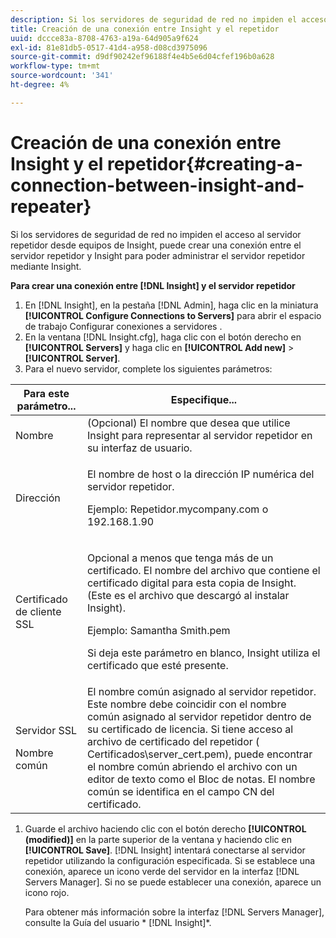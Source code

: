 ```yaml
---
description: Si los servidores de seguridad de red no impiden el acceso al servidor repetidor desde equipos de Insight, puede crear una conexión entre el servidor repetidor y Insight para poder administrar el servidor repetidor mediante Insight.
title: Creación de una conexión entre Insight y el repetidor
uuid: dccce83a-8708-4763-a19a-64d905a9f624
exl-id: 81e81db5-0517-41d4-a958-d08cd3975096
source-git-commit: d9df90242ef96188f4e4b5e6d04cfef196b0a628
workflow-type: tm+mt
source-wordcount: '341'
ht-degree: 4%

---
```


# Creación de una conexión entre Insight y el repetidor{#creating-a-connection-between-insight-and-repeater}

Si los servidores de seguridad de red no impiden el acceso al servidor repetidor desde equipos de Insight, puede crear una conexión entre el servidor repetidor y Insight para poder administrar el servidor repetidor mediante Insight.

**Para crear una conexión entre  [!DNL Insight] y el servidor repetidor**

1. En [!DNL Insight], en la pestaña [!DNL Admin], haga clic en la miniatura **[!UICONTROL Configure Connections to Servers]** para abrir el espacio de trabajo Configurar conexiones a servidores .
1. En la ventana [!DNL Insight.cfg], haga clic con el botón derecho en **[!UICONTROL Servers]** y haga clic en **[!UICONTROL Add new]** > **[!UICONTROL Server]**.
1. Para el nuevo servidor, complete los siguientes parámetros:

<table id="table_DD79587255134B5A888A0F57CF10E5B0"> 
 <thead> 
  <tr> 
   <th colname="col1" class="entry"> Para este parámetro... </th> 
   <th colname="col2" class="entry"> Especifique... </th> 
  </tr> 
 </thead>
 <tbody> 
  <tr> 
   <td colname="col1"> Nombre </td> 
   <td colname="col2">(Opcional) El nombre que desea que utilice <span class="keyword"> Insight</span> para representar al servidor repetidor en su interfaz de usuario. </td> 
  </tr> 
  <tr> 
   <td colname="col1"> Dirección </td> 
   <td colname="col2"> <p>El nombre de host o la dirección IP numérica del servidor repetidor. </p> <p>Ejemplo: <span class="filepath"> Repetidor.mycompany.com</span> o 192.168.1.90 </p> </td> 
  </tr> 
  <tr> 
   <td colname="col1"> Certificado de cliente SSL </td> 
   <td colname="col2"> <p>Opcional a menos que tenga más de un certificado. El nombre del archivo que contiene el certificado digital para esta copia de <span class="keyword"> Insight</span>. (Este es el archivo que descargó al instalar <span class="keyword"> Insight</span>). </p> <p>Ejemplo: <span class="filepath"> Samantha Smith.pem</span></p> <p>Si deja este parámetro en blanco, <span class="keyword"> Insight</span> utiliza el certificado que esté presente. </p> </td> 
  </tr> 
  <tr> 
   <td colname="col1"> <p>Servidor SSL </p> <p>Nombre común </p> </td> 
   <td colname="col2">El nombre común asignado al servidor repetidor. Este nombre debe coincidir con el nombre común asignado al servidor repetidor dentro de su certificado de licencia. Si tiene acceso al archivo de certificado del repetidor (<span class="filepath"> Certificados\server_cert.pem</span>), puede encontrar el nombre común abriendo el archivo con un editor de texto como el Bloc de notas. El nombre común se identifica en el campo CN del certificado. </td> 
  </tr> 
 </tbody> 
</table>

1. Guarde el archivo haciendo clic con el botón derecho **[!UICONTROL (modified)]** en la parte superior de la ventana y haciendo clic en **[!UICONTROL Save]**. [!DNL Insight] intentará conectarse al servidor repetidor utilizando la configuración especificada. Si se establece una conexión, aparece un icono verde del servidor en la interfaz [!DNL Servers Manager]. Si no se puede establecer una conexión, aparece un icono rojo.

   Para obtener más información sobre la interfaz [!DNL Servers Manager], consulte la Guía del usuario * [!DNL Insight]*.
